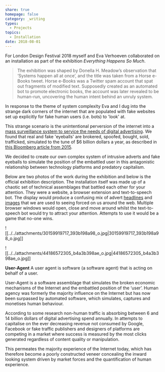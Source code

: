 ```yaml
---
share: true
homepage: false
category: _writing
types:
  - Projects
topics:
  - Installation
date: 2018-08-01
---
```



For London Design Festival 2018 myself and Eva Verhoeven collaborated on an installation as part of the exhibition *Everything Happens So Much*. 

> The exhibition was shaped by Donella H. Meadow’s observation that ‘Systems happen all at once’, and the title was taken from a Horse e-Books tweet. Horse e-Books was a Twitter spam account that spat out fragments of modified text. Supposedly created as an automated bot to promote electronic books, the account was later revealed to be human-run, uncovering the human intent behind an unruly system.

In response to the theme of system complexity Eva and I dug into the strange dark corners of the internet that are populated with fake websites set up explicitly for fake human users (i.e. bots) to 'look' at. 

This strange scenario is the unintentional perversion of the internet into a [mass surveillance system to service the needs of digital advertising](https://web.archive.org/web/20230405021525/https://idlewords.com/talks/what_happens_next_will_amaze_you.htm). We found that real and fake 'eyeballs' are brokered, spoofed, bought, sold, trafficked, simulated to the tune of $6 billion dollars a year, as described in [this Bloomberg article from 2015](https://archive.is/C50Ht). 

We decided to create our own complex system of intrusive adverts and fake eyeballs to simulate the position of the embattled user in this antagonistic relationship between technology platforms and predatory capitalism.  

Below are two photos of the work during the exhibition and below is the official exhibition description. The installation itself was made up of a chaotic set of technical assemblages that battled each other for your attention. They were a website, a browser extension and text-to-speech bot. The display would produce a confusing mix of advert [headlines](https://github.com/garethfoote/LDF18_everything_happens/blob/master/data/headlines/headline_data.csv) and [images](https://github.com/garethfoote/LDF18_everything_happens/blob/master/data/images/images_money_200718.csv) that we are used to seeing forced on us around the web. Multiple browser windows would open, close and move around whilst the text-to-speech bot would try to attract your attention. Attempts to use it would be a game that no-one wins. 

![[../../attachments/30159919717_393b198a98_o.jpg|30159919717_393b198a98_o.jpg]]

![[../../attachments/44186572305_b4a3b398ae_o.jpg|44186572305_b4a3b398ae_o.jpg]]


**User-Agent** A user agent is software (a software agent) that is acting on behalf of a user.

User-Agent is a software assemblage that simulates the broken economic mechanisms of the Internet and the embattled position of the ‘user’. Human agency was formerly the majority influence on the Internet but has now been surpassed by automated software, which simulates, captures and monetises human behaviour.

According to some research non-human traffic is absorbing between 6 and 14 billion dollars of digital advertising spend annually. In attempts to capitalise on the ever decreasing revenue not consumed by Google, Facebook or fake traffic publishers and designers of platforms are competing in a market where success is measured by the most clicks generated regardless of content quality or manipulation.

This permeates the majority experience of the Internet today, which has therefore become a poorly constructed veneer concealing the inward looking system driven by market forces and the quantification of human experience. 

